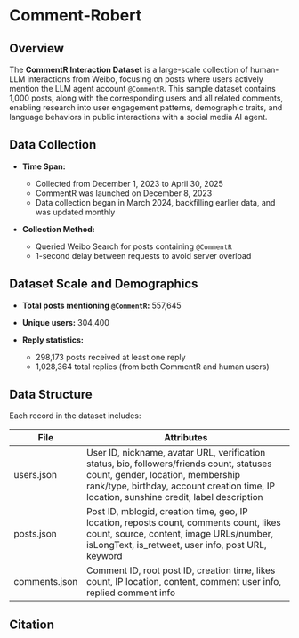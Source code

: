 # Comment-Robert

## Overview

The **CommentR Interaction Dataset** is a large-scale collection of human-LLM interactions from Weibo, focusing on posts where users actively mention the LLM agent account `@CommentR`. This sample dataset contains 1,000 posts, along with the corresponding users and all related comments, enabling research into user engagement patterns, demographic traits, and language behaviors in public interactions with a social media AI agent.

## Data Collection

* **Time Span:**

  * Collected from December 1, 2023 to April 30, 2025
  * CommentR was launched on December 8, 2023
  * Data collection began in March 2024, backfilling earlier data, and was updated monthly
* **Collection Method:**

  * Queried Weibo Search for posts containing `@CommentR`
  * 1-second delay between requests to avoid server overload

## Dataset Scale and Demographics

* **Total posts mentioning `@CommentR`:** 557,645

* **Unique users:** 304,400

* **Reply statistics:**

  * 298,173 posts received at least one reply
  * 1,028,364 total replies (from both CommentR and human users)

## Data Structure

Each record in the dataset includes:

| File          | Attributes                                                                 |
| ------------- | -------------------------------------------------------------------------- |
| users.json    | User ID, nickname, avatar URL, verification status, bio, followers/friends count, statuses count, gender, location, membership rank/type, birthday, account creation time, IP location, sunshine credit, label description |
| posts.json    | Post ID, mblogid, creation time, geo, IP location, reposts count, comments count, likes count, source, content, image URLs/number, isLongText, is_retweet, user info, post URL, keyword |
| comments.json | Comment ID, root post ID, creation time, likes count, IP location, content, comment user info, replied comment info |




## Citation


